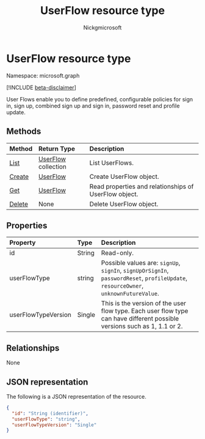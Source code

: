 ﻿---
title: "UserFlow resource type"
description: "Identity user flows are built-in authentication journeys"
localization_priority: Normal
author: "Nickgmicrosoft"
ms.prod: "microsoft-identity-platform"
doc_type: "resourcePageType"
---

# UserFlow resource type

Namespace: microsoft.graph

[!INCLUDE [beta-disclaimer](../../includes/beta-disclaimer.md)]

User Flows enable you to define predefined, configurable policies for sign in, sign up, combined sign up and sign in, password reset and profile update.

## Methods

| Method                                              | Return Type                                | Description                                           |
| :-------------------------------------------------- | :----------------------------------------- | :---------------------------------------------------- |
| [List](../api/identityuserflow-list.md)             | [UserFlow](identityuserflow.md) collection | List UserFlows.                                       |
| [Create](../api/identityuserflow-post-userflows.md) | [UserFlow](identityuserflow.md)            | Create UserFlow object.                               |
| [Get](../api/identityuserflow-get.md)               | [UserFlow](identityuserflow.md)            | Read properties and relationships of UserFlow object. |
| [Delete](../api/identityuserflow-delete.md)         | None                                       | Delete UserFlow object.                               |

## Properties

| Property            | Type   | Description                                                                                                                         |
| :------------------ | :----- | :---------------------------------------------------------------------------------------------------------------------------------- |
| id                  | String | Read-only.                                                                                                                          |
| userFlowType        | string | Possible values are: `signUp`, `signIn`, `signUpOrSignIn`, `passwordReset`, `profileUpdate`, `resourceOwner`, `unknownFutureValue`. |
| userFlowTypeVersion | Single | This is the version of the user flow type. Each user flow type can have different possible versions such as 1, 1.1 or 2.            |

## Relationships

None

## JSON representation

The following is a JSON representation of the resource.

<!-- {
  "blockType": "resource",
  "optionalProperties": [

  ],
  "@odata.type": "microsoft.graph.UserFlow",
  "baseType": "",
  "keyProperty": "id"
}-->

```json
{
  "id": "String (identifier)",
  "userFlowType": "string",
  "userFlowTypeVersion": "Single"
}
```

<!-- uuid: 16cd6b66-4b1a-43a1-adaf-3a886856ed98
2019-02-04 14:57:30 UTC -->

<!-- {
  "type": "#page.annotation",
  "description": "UserFlow resource",
  "keywords": "",
  "section": "documentation",
  "tocPath": ""
}-->
